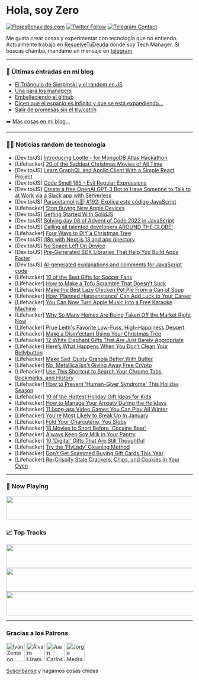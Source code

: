 # Hola, soy Zero

[![FloresBenavides.com](https://img.shields.io/website?down_message=oops&label=MiBlog&style=for-the-badge&up_message=online&url=https%3A%2F%2Ffloresbenavides.com)](https://floresbenavides.com) [![Twitter Follow](https://img.shields.io/twitter/follow/ZeroDragon?color=%231DA1F2&label=Follow&logo=twitter&logoColor=ffffff&style=for-the-badge)](https://twitter.com/zerodragon) [![Telegram Contact](https://img.shields.io/badge/escr%C3%ADbeme-ZeroDragon-%2326A5E4?style=for-the-badge&logo=telegram)](https://t.me/zerodragon)

Me gusta crear cosas y experimentar con tecnología que no entiendo.
Actualmente trabajo en [ResuelveTuDeuda](http://github.com/resuelve) donde soy Tech Manager.
Si buscas chamba, mandame un mensaje en [telegram](https://t.me/zerodragon).

---

### 📕 Últimas entradas en mi blog
<!-- BLOG-POST-LIST:START -->
- [El Triángulo de Sierpinski y el random en JS](https://floresbenavides.com/el-triangulo-de-sierpinski-y-el-random-en-js/)
- [Una para los managers](https://floresbenavides.com/una-para-los-managers/)
- [Embelleciendo el github](https://floresbenavides.com/embelleciendo-el-github/)
- [Dicen que el espacio es infinito y que se está expandiendo…](https://floresbenavides.com/dicen-que-el-espacio-es-infinito-y-que-se-esta-expandiendo/)
- [Salir de promesas sin el try/catch](https://floresbenavides.com/salir-de-promesas-sin-el-try-catch/)
<!-- BLOG-POST-LIST:END -->

➡️ [Más cosas en mi blog...](https://floresbenavides.com)

---

### 👨‍💻 Noticias random de tecnología
<!-- TECH-POSTS:START -->
- [Dev.to/JS] [Introducing Lootle - for MongoDB Atlas Hackathon](https://dev.to/aashishpanthi/introducing-lootle-for-mongodb-atlas-hackathon-5f9n)
- [Lifehacker] [20 of the Saddest Christmas Movies of All Time](https://lifehacker.com/20-of-the-saddest-christmas-movies-of-all-time-1849865801)
- [Dev.to/JS] [Learn GraphQL and Apollo Client With a Simple React Project](https://dev.to/nitinfab/learn-graphql-and-apollo-client-with-a-simple-react-project-13fd)
- [Dev.to/JS] [Code Smell 185 - Evil Regular Expressions](https://dev.to/mcsee/code-smell-185-evil-regular-expressions-47ko)
- [Dev.to/JS] [Create a free OpenAI GPT-3 Bot to Have Someone to Talk to at Work via a Slack app with Serverless](https://dev.to/lolo_code/create-a-free-openai-gpt-3-bot-to-have-someone-to-talk-to-at-work-via-a-slack-app-with-serverless-2fm3)
- [Dev.to/JS] [Paracetamol.js💊| #192: Explica este código JavaScript](https://dev.to/duxtech/paracetamoljs-192-explica-este-codigo-javascript-foc)
- [Lifehacker] [Stop Buying New Apple Devices](https://lifehacker.com/stop-buying-new-apple-devices-1849868903)
- [Dev.to/JS] [Getting Started With SolidJS](https://dev.to/get_pieces/getting-started-with-solidjs-8l8)
- [Dev.to/JS] [Solving day 08 of Advent of Code 2022 in JavaScript](https://dev.to/thibpat/solving-day-08-of-advent-of-code-2022-in-javascript-27pe)
- [Dev.to/JS] [Calling all talented developers AROUND THE GLOBE!](https://dev.to/shoaib310/calling-all-talented-developers-around-the-globe-43i8)
- [Lifehacker] [Four Ways to DIY a Christmas Tree](https://lifehacker.com/four-ways-to-diy-a-christmas-tree-1849867789)
- [Dev.to/JS] [i18n with Next.js 13 and app directory](https://dev.to/adrai/i18n-with-nextjs-13-and-app-directory-18dm)
- [Dev.to/JS] [No Space Left On Device](https://dev.to/rmion/no-space-left-on-device-4kod)
- [Dev.to/JS] [Pre-Generated SDK Libraries That Help You Build Apps Faster](https://dev.to/hackmamba/pre-generated-sdk-libraries-that-help-you-build-apps-faster-4fig)
- [Dev.to/JS] [AI-generated explanations and comments for JavaScript code](https://dev.to/lgrammel/ai-generated-explanations-and-comments-for-javascript-code-1i96)
- [Lifehacker] [10 of the Best Gifts for Soccer Fans](https://lifehacker.com/10-of-the-best-gifts-for-soccer-fans-1849866009)
- [Lifehacker] [How to Make a Tofu Scramble That Doesn&#39;t Suck](https://lifehacker.com/how-to-make-a-tofu-scramble-that-doesnt-suck-1849865839)
- [Lifehacker] [Make the Best Lazy Chicken Pot Pie From a Can of Soup](https://lifehacker.com/make-the-best-lazy-chicken-pot-pie-from-a-can-of-soup-1849865516)
- [Lifehacker] [How &#39;Planned Happenstance&#39; Can Add Luck to Your Career](https://lifehacker.com/how-planned-happenstance-can-add-luck-to-your-career-1849865120)
- [Lifehacker] [You Can Now Turn Apple Music Into a Free Karaoke Machine](https://lifehacker.com/you-can-now-turn-apple-music-into-a-free-karaoke-machin-1849865397)
- [Lifehacker] [Why So Many Homes Are Being Taken Off the Market Right Now](https://lifehacker.com/why-so-many-homes-are-being-taken-off-the-market-right-1849858667)
- [Lifehacker] [Prue Leith&#39;s Favorite Low-Fuss, High-Happiness Dessert](https://lifehacker.com/prue-leiths-favorite-low-fuss-high-happiness-dessert-1849864864)
- [Lifehacker] [Make a Disinfectant Using Your Christmas Tree](https://lifehacker.com/make-a-disinfectant-using-your-christmas-tree-1849865101)
- [Lifehacker] [12 White Elephant Gifts That Are Just Barely Appropriate](https://lifehacker.com/12-white-elephant-gifts-that-are-just-barely-appropriat-1849864639)
- [Lifehacker] [Here’s What Happens When You Don’t Clean Your Bellybutton](https://lifehacker.com/here-s-what-happens-when-you-don-t-clean-your-bellybutt-1849864424)
- [Lifehacker] [Make Sad, Dusty Granola Better With Butter](https://lifehacker.com/make-sad-dusty-granola-better-with-butter-1849864603)
- [Lifehacker] [No, Metallica Isn&#39;t Giving Away Free Crypto](https://lifehacker.com/no-metallica-isnt-giving-away-free-crypto-1849864418)
- [Lifehacker] [Use This Shortcut to Search Your Chrome Tabs, Bookmarks, and History](https://lifehacker.com/use-this-shortcut-to-search-your-chrome-tabs-bookmarks-1849863963)
- [Lifehacker] [How to Prevent &#39;Human-Giver Syndrome&#39; This Holiday Season](https://lifehacker.com/how-to-prevent-human-giver-syndrome-this-holiday-season-1849862145)
- [Lifehacker] [10 of the Hottest Holiday Gift Ideas for Kids](https://lifehacker.com/10-of-the-hottest-holiday-gift-ideas-for-kids-1849861941)
- [Lifehacker] [How to Manage Your Anxiety During the Holidays](https://lifehacker.com/how-to-manage-your-anxiety-during-the-holidays-1849862228)
- [Lifehacker] [11 Long-ass Video Games You Can Play All Winter](https://lifehacker.com/11-long-ass-video-games-you-can-play-all-winter-1849862267)
- [Lifehacker] [You&#39;re Most Likely to Break Up In January](https://lifehacker.com/youre-most-likely-to-break-up-in-january-1849862208)
- [Lifehacker] [Fold Your Charcuterie, You Slobs](https://lifehacker.com/fold-your-charcuterie-you-slobs-1849861101)
- [Lifehacker] [18 Movies to Snort Before &#39;Cocaine Bear&#39;](https://lifehacker.com/18-movies-to-snort-before-cocaine-bear-1849855262)
- [Lifehacker] [Always Keep Soy Milk in Your Pantry](https://lifehacker.com/always-keep-soy-milk-in-your-pantry-1849860421)
- [Lifehacker] [10 &#39;Digital&#39; Gifts That Are Still Thoughtful](https://lifehacker.com/10-digital-gifts-that-are-still-thoughtful-1849860900)
- [Lifehacker] [Try the ‘FlyLady’ Cleaning Method](https://lifehacker.com/try-the-flylady-cleaning-method-1849861050)
- [Lifehacker] [Don’t Get Scammed Buying Gift Cards This Year](https://lifehacker.com/don-t-get-scammed-buying-gift-cards-this-year-1849860691)
- [Lifehacker] [Re-Crispify Stale Crackers, Chips, and Cookies in Your Oven](https://lifehacker.com/re-crispify-stale-crackers-chips-and-cookies-in-your-1849860577)<!-- TECH-POSTS:END -->

---

### 🎵 Now Playing
<a href="https://spotify-now-playing-dun.vercel.app/now-playing?open"><img src="https://spotify-now-playing-dun.vercel.app/now-playing" width="540" height="64"></a>

### 📈 Top Tracks
<a href="https://spotify-now-playing-dun.vercel.app/top-tracks?i=1&open"><img src="https://spotify-now-playing-dun.vercel.app/top-tracks?i=1" width="540" height="64"></a>
<a href="https://spotify-now-playing-dun.vercel.app/top-tracks?i=2&open"><img src="https://spotify-now-playing-dun.vercel.app/top-tracks?i=2" width="540" height="64"></a>
<a href="https://spotify-now-playing-dun.vercel.app/top-tracks?i=3&open"><img src="https://spotify-now-playing-dun.vercel.app/top-tracks?i=3" width="540" height="64"></a>

---

### Gracias a los Patrons
[<img src="https://avatars.githubusercontent.com/u/243380?v=4" alt="Iván Zenteno" width="50px">](https://github.com/k001) [<img src="https://avatars.githubusercontent.com/u/19955639?v=4" alt="Álvaro Lizama" width="50px">](https://github.com/alvarolizama) [<img src="https://avatars.githubusercontent.com/u/2718753?v=4" alt="Juan Carlos Ruiz" width="50px">](https://github.com/JuanCrg90) [<img src="https://avatars.githubusercontent.com/u/37025?v=4" alt="Jorge Medrano" width="50px">](https://github.com/h1pp1e) 

[Suscríbanse](https://www.patreon.com/zerodragon) y hagámos cosas chidas
